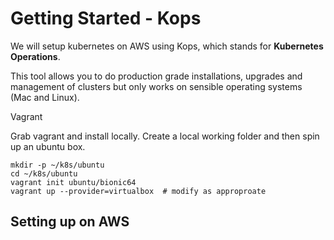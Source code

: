 # Getting Started - Kops

We will setup kubernetes on AWS using Kops, which stands for **Kubernetes Operations**.

This tool allows you to do production grade installations, upgrades and management of clusters but only works on sensible operating systems \(Mac and Linux\).



Vagrant

Grab vagrant and install locally. Create a local working folder and then spin up an ubuntu box.

```
mkdir -p ~/k8s/ubuntu
cd ~/k8s/ubuntu
vagrant init ubuntu/bionic64
vagrant up --provider=virtualbox  # modify as approproate
```

## Setting up on AWS





